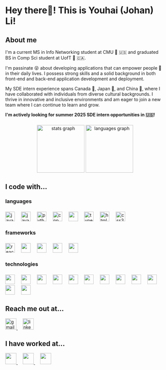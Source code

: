 <h1 align="left">Hey there👋! This is Youhai (Johan) Li!</h2>

###

<h2 align="left">About me</h2>

I'm a current MS in Info Networking student at CMU :school: :us: and graduated BS in Comp Sci student at UofT :school: 🇨🇦. 

I'm passinate :stuck_out_tongue_closed_eyes: about developing applications that can empower people :muscle: in their daily lives.  I possess strong skills and a solid background in both front-end and back-end application development and deployment.

My SDE intern experience spans Canada 🍁, Japan :tokyo_tower:, and China 🐼, where I have collaborated with individuals from diverse cultural backgrounds. I thrive in innovative and inclusive environments and am eager to join a new team where I can continue to learn and grow.

**I'm actively looking for summer 2025 SDE intern opportunities in :us:!**

###

<div align="center">
  <img src="https://github-readme-stats-git-master-altair59s-projects.vercel.app/api?username=Altair59&hide=stars&theme=tokyonight&show_icons=true&include_all_commits=true&show=prs_merged,prs_merged_percentage&bg_color=00000000&rank_icon=github" height="150" alt="stats graph"  />
  <img src="https://github-readme-stats-git-master-altair59s-projects.vercel.app/api/top-langs?username=Altair59&locale=en&hide_title=false&layout=compact&card_width=320&theme=tokyonight&hide_border=false&hide=css&bg_color=00000000" height="150" alt="languages graph"  />
</div>

###

<h2 align="left">I code with...</h2>

###

<h3 align="left">languages</h2>

###

<div align="left">
  <img src="https://cdn.jsdelivr.net/gh/devicons/devicon/icons/javascript/javascript-original.svg" height="30" alt="javascript logo"  />
  <img width="12" />
  <img src="https://cdn.jsdelivr.net/gh/devicons/devicon@latest/icons/java/java-plain-wordmark.svg" height="30" alt="java logo" />
  <img width="12" />
  <img src="https://cdn.jsdelivr.net/gh/devicons/devicon/icons/python/python-original.svg" height="30" alt="python logo"  />
  <img width="12" />
  <img src="https://cdn.jsdelivr.net/gh/devicons/devicon@latest/icons/cplusplus/cplusplus-original.svg" height="30" alt="cpp logo" />
  <img width="12" />
  <img src="https://cdn.jsdelivr.net/gh/devicons/devicon@latest/icons/c/c-original.svg" height="30" />
  <img width="12" />
  <img src="https://cdn.jsdelivr.net/gh/devicons/devicon/icons/typescript/typescript-original.svg" height="30" alt="typescript logo"  />
  <img width="12" />
  <img src="https://cdn.jsdelivr.net/gh/devicons/devicon/icons/html5/html5-original.svg" height="30" alt="html5 logo"  />
  <img width="12" />
  <img src="https://cdn.jsdelivr.net/gh/devicons/devicon/icons/css3/css3-original.svg" height="30" alt="css3 logo"  />
    
  
</div>

###

<h3 align="left">frameworks</h2>

###

<div align="left">
  <img src="https://cdn.jsdelivr.net/gh/devicons/devicon/icons/react/react-original.svg" height="30" alt="react logo"  />
  <img width="12" />
  <img src="https://cdn.jsdelivr.net/gh/devicons/devicon@latest/icons/nodejs/nodejs-original-wordmark.svg" height="30" />
  <img width="12" />
  <img src="https://cdn.jsdelivr.net/gh/devicons/devicon@latest/icons/nextjs/nextjs-original.svg" height="30" />
  <img width="12" />
  <img src="https://cdn.jsdelivr.net/gh/devicons/devicon@latest/icons/flask/flask-original.svg" height="30" />
  <img width="12" />
  <img src="https://cdn.jsdelivr.net/gh/devicons/devicon@latest/icons/quarkus/quarkus-original.svg" height="30" />
  <img width="12" />
</div>

###

<h3 align="left">technologies</h2>

###

<div align="left">
  <img src="https://cdn.jsdelivr.net/gh/devicons/devicon@latest/icons/mongodb/mongodb-original.svg" height="30" />
  <img width="12" />
  <img src="https://cdn.jsdelivr.net/gh/devicons/devicon@latest/icons/postgresql/postgresql-plain-wordmark.svg" height="30" />
  <img width="12" />
  <img src="https://cdn.jsdelivr.net/gh/devicons/devicon@latest/icons/dynamodb/dynamodb-original.svg" height="30" />
  <img width="12" />
  <img src="https://cdn.jsdelivr.net/gh/devicons/devicon@latest/icons/couchbase/couchbase-original.svg" height="30" />
  <img width="12" />
  <img src="https://cdn.jsdelivr.net/gh/devicons/devicon@latest/icons/docker/docker-plain.svg" height="30" />
  <img width="12" />
  <img src="https://cdn.jsdelivr.net/gh/devicons/devicon@latest/icons/kubernetes/kubernetes-original.svg" height="30" />
  <img width="12" />
  <img src="https://cdn.jsdelivr.net/gh/devicons/devicon@latest/icons/jenkins/jenkins-line.svg" height="30" />
  <img width="12" />
  <img src="https://cdn.jsdelivr.net/gh/devicons/devicon@latest/icons/prometheus/prometheus-original.svg" height="30" />
  <img width="12" />
  <img src="https://cdn.jsdelivr.net/gh/devicons/devicon@latest/icons/kibana/kibana-original.svg" height="30" />
  <img width="12" />
  <img src="https://cdn.jsdelivr.net/gh/devicons/devicon@latest/icons/terraform/terraform-original.svg" height="30" />
  <img width="12" />
  <img src="https://cdn.jsdelivr.net/gh/devicons/devicon@latest/icons/amazonwebservices/amazonwebservices-original-wordmark.svg" height="30" />
  <img width="12" />
  <img src="https://cdn.jsdelivr.net/gh/devicons/devicon@latest/icons/googlecloud/googlecloud-original.svg" height="30" />
  <img width="12" />
</div>

###

<h2 align="left">Reach me out at...</h2>

<div align="left">
  <a href="mailto:liyouhai59@gmail.com"><img src="https://img.shields.io/static/v1?message=Gmail&logo=gmail&label=&color=D14836&logoColor=white&labelColor=&style=for-the-badge" height="35" alt="gmail logo"  /> </a>
  <img width="12" />
  <a href="https://www.linkedin.com/in/youhai-li/" target="_blank"><img src="https://img.shields.io/static/v1?message=LinkedIn&logo=linkedin&label=&color=0077B5&logoColor=white&labelColor=&style=for-the-badge" height="35" alt="linkedin logo"  /> </a>
</div>

###

<h2 align="left">I have worked at...</h2>

<div align="left">
  <a href="https://global.rakuten.com/corp/about/" target="_blank"><img src="https://upload.wikimedia.org/wikipedia/commons/4/4c/Rakuten_Global_Brand_Logo.svg" height="35" /> </a>
  <img width="12" />
  <a href="https://hennge.com/global/about/" target="_blank"><img src="https://hennge.com/special/rkt/assets/images/hennge_logo_white_horizontal.svg" height="35" /> </a>
  <img width="12" />
  <a href="https://www.huawei.com/en/corporate-information" target="_blank"><img src="https://acisolar.ro/wp-content/uploads/2023/01/huawei-logo-horizontal.svg" height="35" /> </a>
  
  
</div>

###

<br clear="both">
